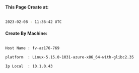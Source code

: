 
   
#### This Page Create at:

```bash

2023-02-08 - 11:36:42 UTC

```

#### Create By Machine:

```bash

Host Name : fv-az176-769

platform  : Linux-5.15.0-1031-azure-x86_64-with-glibc2.35

Ip Local  : 10.1.0.43

```

